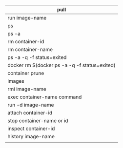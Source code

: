 | pull                                          |
| --------------------------------------------- |
| run image-name                                |
| ps                                            |
| ps -a                                         |
| rm container-id                               |
| rm container-name                             |
| ps -a -q -f status=exited                     |
| docker rm $(docker ps -a -q -f status=exited) |
| container prune                               |
| images                                        |
| rmi image-name                                |
| exec container-name command                   |
| run -d image-name                             |
| attach container-id                           |
| stop container-name or id                     |
| inspect container-id                          |
| history image-name                            |
|                                               |
